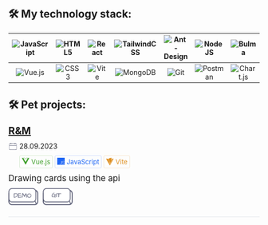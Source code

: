 ## :hammer_and_wrench: My technology stack:
|![JavaScript](https://img.shields.io/badge/javascript-%23323330.svg?style=for-the-badge&logo=javascript&logoColor=%23F7DF1E) | ![HTML5](https://img.shields.io/badge/html5-%23E34F26.svg?style=for-the-badge&logo=html5&logoColor=white) |![React](https://img.shields.io/badge/react-%2320232a.svg?style=for-the-badge&logo=react&logoColor=%2361DAFB) | ![TailwindCSS](https://img.shields.io/badge/tailwindcss-%2338B2AC.svg?style=for-the-badge&logo=tailwind-css&logoColor=white) | ![Ant-Design](https://img.shields.io/badge/-AntDesign-%230170FE?style=for-the-badge&logo=ant-design&logoColor=white)| ![NodeJS](https://img.shields.io/badge/node.js-6DA55F?style=for-the-badge&logo=node.js&logoColor=white)| ![Bulma](https://img.shields.io/badge/bulma-00D0B1?style=for-the-badge&logo=bulma&logoColor=white)|
|:------:|:------:|:------:|:------:|:------:|:------:|:------:|
|![Vue.js](https://img.shields.io/badge/vuejs-%2335495e.svg?style=for-the-badge&logo=vuedotjs&logoColor=%234FC08D) | ![CSS3](https://img.shields.io/badge/css3-%231572B6.svg?style=for-the-badge&logo=css3&logoColor=white) | ![Vite](https://img.shields.io/badge/vite-%23646CFF.svg?style=for-the-badge&logo=vite&logoColor=white) |![MongoDB](https://img.shields.io/badge/MongoDB-%234ea94b.svg?style=for-the-badge&logo=mongodb&logoColor=white) | ![Git](https://img.shields.io/badge/git-%23F05033.svg?style=for-the-badge&logo=git&logoColor=white)| 	![Postman](https://img.shields.io/badge/Postman-FF6C37?style=for-the-badge&logo=postman&logoColor=white)| ![Chart.js](https://img.shields.io/badge/chart.js-F5788D.svg?style=for-the-badge&logo=chart.js&logoColor=white)

## :hammer_and_wrench: Pet projects:
 <div style="font-size: 20px; margin-top: 20px; margin-bottom: 10px;text-decoration: underline;"><b>R&M</b></div>
        <div><img src="/public/calendar.png" width="18px"
                style="float: left; margin-right:4px; font-size: 17px;">28.09.2023
        </div>
        <div
            style=" border-color: RGBA(64, 160, 43, 0.2); border-radius: 3px; border-style: solid; border-width: 1px; color: RGBA(64, 160, 43); font-size: 13px; padding: 4px; width: max-content; display: inline-block; margin-top: 10px;">
            <img src="/public/vue.png" width="15px" style="float: left; margin-right:4px;">Vue.js
 </div>
 <div
            style=" border-color: RGBA(30, 102, 245, 0.2); border-radius: 3px; border-style: solid; border-width: 1px; color: RGBA(30, 102, 245); font-size: 13px; padding: 4px; width: max-content; display: inline-block;">
            <img src="/public/js.png" width="15px" style="float: left; margin-right:4px;">JavaScript
        </div>
        <div
            style=" border-color: RGBA(223, 142, 29, 0.2); border-radius: 3px; border-style: solid; border-width: 1px; color: RGBA(223, 142, 29); font-size: 13px; padding: 4px; width: max-content; display: inline-block;">
            <img src="/public/vite.png" width="15px" style="float: left; margin-right:4px;">Vite
        </div>

 <div style=" font-size: 17px; margin-bottom: 10px; margin-top: 10px;">Drawing cards using the api</div>

 <div>
            <a style="margin-right: 5px;" href="https://dexone.github.io/rick_morty/"><img src="/public/demo.png"
                    width="60px"></a>
            <a href="https://github.com/Dexone/rick_morty"><img src="/public/git.png" width="60px"></a>
        </div>
        <div style="background-color: #e5e7eb; height: 1px; margin-top: 20px;"></div>